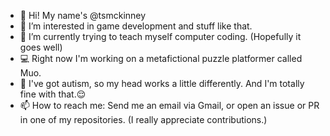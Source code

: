 - 👋 Hi! My name's @tsmckinney
- 👀 I’m interested in game development and stuff like that.
- 🌱 I’m currently trying to teach myself computer coding. (Hopefully it goes well)
- 💻 Right now I'm working on a metafictional puzzle platformer called Muo.
- 💭 I've got autism, so my head works a little differently. And I'm totally fine with that.😌
- 📫 How to reach me: Send me an email via Gmail, or open an issue or PR in one of my repositories. (I really appreciate contributions.)

<!---
tsmckinney/tsmckinney is a ✨ special ✨ repository because its `README.md` (this file) appears on your GitHub profile.
You can click the Preview link to take a look at your changes.
--->
